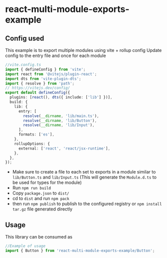 # react-multi-module-exports-example

## Config used

This example is to export multiple modules using vite + rollup config
Update config to the entry file and once for each module

```ts
//vite.config.ts
import { defineConfig } from 'vite';
import react from '@vitejs/plugin-react';
import dts from 'vite-plugin-dts';
import { resolve } from 'path';
// https://vitejs.dev/config/
export default defineConfig({
  plugins: [react(), dts({ include: ['lib'] })],
  build: {
    lib: {
      entry: [
        resolve(__dirname, 'lib/main.ts'),
        resolve(__dirname, 'lib/Button'),
        resolve(__dirname, 'lib/Input'),
      ],
      formats: ['es'],
    },
    rollupOptions: {
      external: ['react', 'react/jsx-runtime'],
    },
  },
});
```

- Make sure to create a file to each set to exports in a module similar to `lib/Button.ts` and `lib/Input.ts` (This will generate the `Module.d.ts` to be used for types for the module)
- Run `npm run build`
- Copy `package.json` to `dist/`
- cd to `dist` and run `npm pack`
- then run `npm publish` to publish to the configured registry or `npm install tar.gz` file generated directly

## Usage

This library can be consumed as

```ts
//Example of usage
import { Button } from 'react-multi-module-exports-example/Button';
```
